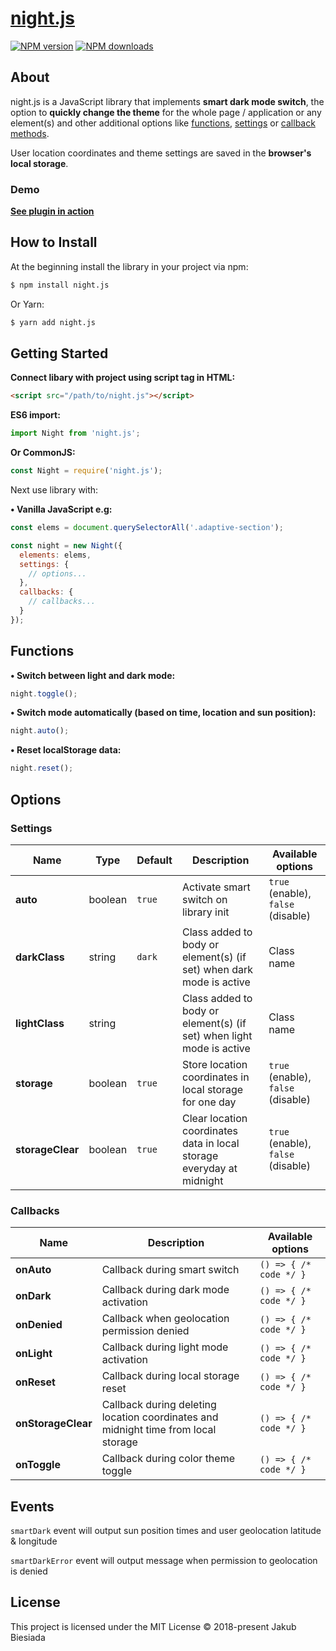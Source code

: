 # [night.js](https://github.com/jb1905/night.js)

[![NPM version](http://img.shields.io/npm/v/night.js.svg?style=flat-square)](https://www.npmjs.com/package/night.js)
[![NPM downloads](http://img.shields.io/npm/dm/night.js.svg?style=flat-square)](https://www.npmjs.com/package/night.js)

## About
night.js is a JavaScript library that implements **smart dark mode switch**, the option to **quickly change the theme** for the whole page / application or any element(s) and other additional options like [functions](#functions), [settings](#settings) or [callback methods](#methods).

User location coordinates and theme settings are saved in the **browser's local storage**.

### Demo
**[See plugin in action](https://jb1905.github.io/night.js/)**

## How to Install
At the beginning install the library in your project via npm:
```bash
$ npm install night.js
```

Or Yarn:
```bash
$ yarn add night.js
```

## Getting Started
**Connect libary with project using script tag in HTML:**
```html
<script src="/path/to/night.js"></script>
```

**ES6 import:**
```js
import Night from 'night.js';
```

**Or CommonJS:**
```js
const Night = require('night.js');
```

Next use library with:

**&bull; Vanilla JavaScript e.g:**
```js
const elems = document.querySelectorAll('.adaptive-section');

const night = new Night({
  elements: elems,
  settings: {
    // options...
  },
  callbacks: {
    // callbacks...
  }
});
```

## Functions
**&bull; Switch between light and dark mode:**
```js
night.toggle();
```

**• Switch mode automatically (based on time, location and sun position):**
```js
night.auto();
```

**• Reset localStorage data:**
```js
night.reset();
```

## Options
### Settings
Name | Type | Default | Description | Available options
-|-|-|-|-
**auto** | boolean | `true` | Activate smart switch on library init | `true` (enable), `false` (disable)
**darkClass** | string | `dark` | Class added to body or element(s) (if set) when dark mode is active | Class name
**lightClass** | string | ` ` | Class added to body or element(s) (if set) when light mode is active | Class name
**storage** | boolean | `true` | Store location coordinates in local storage for one day | `true` (enable), `false` (disable)
**storageClear** | boolean | `true` | Clear location coordinates data in local storage everyday at midnight | `true` (enable), `false` (disable)

### Callbacks
Name | Description | Available options
-|-|-
**onAuto** | Callback during smart switch | `() => { /* code */ }`
**onDark** | Callback during dark mode activation | `() => { /* code */ }`
**onDenied** | Callback when geolocation permission denied | `() => { /* code */ }`
**onLight** | Callback during light mode activation | `() => { /* code */ }`
**onReset** | Callback during local storage reset | `() => { /* code */ }`
**onStorageClear** | Callback during deleting location coordinates and midnight time from local storage | `() => { /* code */ }`
**onToggle** | Callback during color theme toggle | `() => { /* code */ }`

## Events
`smartDark` event will output sun position times and user geolocation latitude & longitude

`smartDarkError` event will output message when permission to geolocation is denied

## License
This project is licensed under the MIT License © 2018-present Jakub Biesiada
